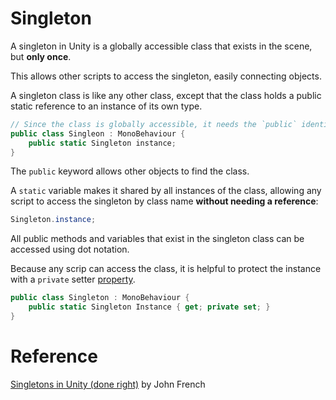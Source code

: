 # Singleton

A singleton in Unity is a globally accessible class that exists in the scene, but **only once**.

This allows other scripts to access the singleton, easily connecting objects.

A singleton class is like any other class, except that the class holds a public static reference to an instance of its own type.

``` cs
// Since the class is globally accessible, it needs the `public` identifier.
public class Singleon : MonoBehaviour {
    public static Singleton instance;
}
```

The `public` keyword allows other objects to find the class.

A `static` variable makes it shared by all instances of the class, allowing any script to access the singleton by class name **without needing a reference**:

``` cs
Singleton.instance;
```

All public methods and variables that exist in the singleton class can be accessed using dot notation.

Because any scrip can access the class, it is helpful to protect the instance with a `private` setter [property](./property.md).

``` cs
public class Singleton : MonoBehaviour {
    public static Singleton Instance { get; private set; }
}
```

# Reference

[Singletons in Unity (done right)](https://gamedevbeginner.com/singletons-in-unity-the-right-way/) by John French
